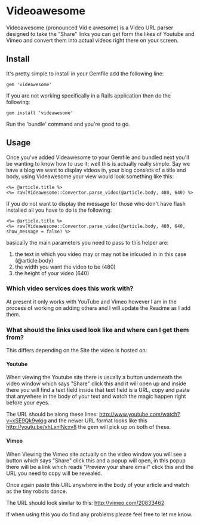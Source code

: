 # Videoawesome

Videoawesome (pronounced Vid e awesome) is a Video URL parser designed to take the "Share" links you can get form the likes of Youtube and Vimeo and convert them into actual videos right there on your screen.

## Install

It's pretty simple to install in your Gemfile add the following line:

    gem 'videawesome'

If you are not working specifically in a Rails application then do the following:

    gem install 'videawesome'

Run the 'bundle' command and you're good to go.

## Usage

Once you've added Videawesome to your Gemfile and bundled next you'll be wanting to know how to use it; well this is actually really simple. Say we have a blog we want to display videos in, your blog consists of a title and body, using Videawesome your view would look something like this:
    
    <%= @article.title %>
    <%= raw(Videawesome::Convertor.parse_video(@article.body, 480, 640) %>

If you do not want to display the message for those who don't have flash installed all you have to do is the following:
   
    <%= @article.title %>
    <%= raw(Videawesome::Convertor.parse_video(@article.body, 480, 640, show_message = false) %>
basically the main parameters you need to pass to this helper are:

 1. the text in which you video may or may not be inlcuded in in this case (@article.body)
 2. the width you want the video to be (480)
 3. the height of your video (640)
 

### Which video services does this work with?

At present it only works with YouTube and Vimeo however I am in the process of working on adding others and I will update the Readme as I add them.

### What should the links used look like and where can I get them from?

This differs depending on the Site the video is hosted on:

#### Youtube
When viewing the Youtube site there is usually a button underneath the video window which says "Share" click this and it will open up and inside there you will find a text field inside that text field is a URL, copy and paste that anywhere in the body of your text and watch the magic happen right before your eyes.

The URL should be along these lines: http://www.youtube.com/watch?v=xSE9Qk9wkig and the newer URL format looks like this http://youtu.be/xhLxnlNcxv8 the gem will pick up on both of these.
#### Vimeo
When Viewing the Vimeo site actually on the video window you will see a button which says "Share" click this and a popup will open, in this popup there will be a link which reads "Preview your share email" click this and the URL you need to copy will be revealed.

Once again paste this URL anywhere in the body of your article and watch as the tiny robots dance.

The URL should look similar to this: http://vimeo.com/20833462

If when using this you do find any problems please feel free to let me know.

